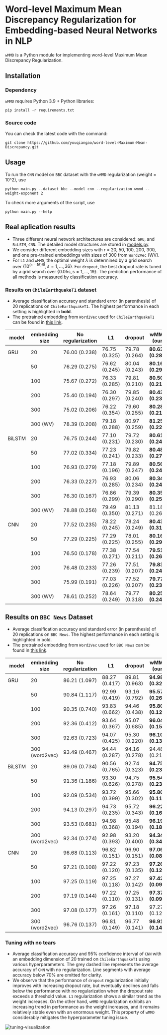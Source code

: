 # Word-level Maximum Mean Discrepancy Regularization for Embedding-based Neural Networks in NLP

`wMMD` is a Python module for implementing word-level Maximum Mean Discrepancy Regularization.

## Installation

### Dependency

`wMMD` requires Python 3.9 + Python libraries:
```shell
pip install -r requirements.txt
```

### Source code

You can check the latest code with the command:
```
git clone https://github.com/youqiangao/word-level-Maximum-Mean-Discrepancy.git
```

## Usage

To run the `CNN` model on `BBC` dataset with the `wMMD` regularization (weight = 10^2), use 
```shell
python main.py --dataset bbc --model cnn --regularization wmmd --weight-exponent 2 
```

To check more arguments of the script, use 
```shell
python main.py --help
```

## Real aplication results

+ Three different neural network architectures are considered: `GRU`, and `BiLSTM`, `CNN`. The detailed model structures are stored in [models.py](https://github.com/youqiangao/word-level-Maximum-Mean-Discrepancy/blob/main/models.py).
+ We consider different embedding sizes with $r$ = 20, 50, 100, 200, 300, and one pre-trained embeddings with sizes of 300 from `Word2Vec` (WV).
+ For `L1` and `wMMD`, the optimal weight $\lambda$ is determined by a grid search over $\{10^{(s-16)/5}, s = 1, \dots, 36\}$. For `dropout`, the best dropout rate is tuned by a grid search over $\{ 0.05s, s = 1, \dots, 19\}$. The prediction performance of all methods is measured by classification accuracy.

### Results on `ChileEarthquakeT1` dataset

+ Average classification accuracy and standard error (in parenthesis) of 20 replications on `ChileEarthquakeT1`. The highest performance in each setting is highlighted in **bold**.
+ The pretrained embedding from `Word2Vec` used for `ChileEarthquakeT1` can be found in [this link](https://github.com/dccuchile/spanish-word-embeddings).

| model  | embedding size | No regularization | L1            | dropout       | wMMD (our)          |
|--------|----------------|-------------------|---------------|---------------|------------------------|
| GRU    | 20             | 76.00 (0.238)     | 76.75 (0.325) | 79.78 (0.264) | **80.63 (0.281)** |
|        | 50             | 76.29 (0.275)     | 76.62 (0.245) | 80.04 (0.243) | **80.16 (0.296)** |
|        | 100            | 75.67 (0.272)     | 76.33 (0.285) | 79.81 (0.210) | **80.50 (0.217)** |
|        | 200            | 75.40 (0.194)     | 76.30 (0.297) | 79.85 (0.240) | **80.43 (0.237)** |
|        | 300            | 75.02 (0.206)     | 76.22 (0.354) | 79.60 (0.255) | **80.28 (0.217)** |
|        | 300 (WV) | 78.39 (0.208)     | 79.18 (0.288) | 80.97 (0.259) | **81.25 (0.220)** |
| BiLSTM | 20             | 76.75 (0.244)     | 77.10 (0.231) | 79.72 (0.230) | **80.61 (0.246)** |
|        | 50             | 77.02 (0.334)     | 77.23 (0.241) | 79.82 (0.233) | **80.48 (0.277)** |
|        | 100            | 76.93 (0.279)     | 77.18 (0.196) | 79.89 (0.247) | **80.56 (0.241)** |
|        | 200            | 76.33 (0.227)     | 76.93 (0.285) | 80.06 (0.234) | **80.34 (0.247)** |
|        | 300            | 76.30 (0.167)     | 76.86 (0.299) | 79.39 (0.290) | **80.35 (0.250)** |
|        | 300 (WV) | 78.88 (0.256)     | 79.49 (0.350) | 81.13 (0.271) | 81.18 (0.262)          |
| CNN    | 20             | 77.52 (0.235)     | 78.22 (0.245) | 78.24 (0.249) | **80.43 (0.311)** |
|        | 50             | 77.29 (0.225)     | 77.29 (0.225) | 78.01 (0.255) | **80.16 (0.296)** |
|        | 100            | 76.50 (0.178)     | 77.38 (0.271) | 77.54 (0.211) | **79.51 (0.265)** |
|        | 200            | 76.48 (0.233)     | 77.26 (0.239) | 77.51 (0.207) | **79.83 (0.246)** |
|        | 300            | 75.99 (0.191)     | 77.03 (0.226) | 77.52 (0.207) | **79.77 (0.239)** |
|        | 300 (WV) | 78.61 (0.252)     | 78.64 (0.249) | 79.77 (0.318) | **80.25 (0.245)** |

## Results on `BBC News` Dataset

+ Average classification accuracy and standard error (in parenthesis) of 20 replications on `BBC News`. The highest performance in each setting is highlighted in bold.
+ The pretrained embedding from `Word2Vec` used for `BBC News` can be found in [this link](https://github.com/RaRe-Technologies/gensim-data).

| model  | embedding size | No regularization | L1            | dropout       | wMMD (our)          |
|--------|----------------|-------------------|---------------|---------------|------------------------|
| GRU    | 20             | 86.21 (1.097)     | 88.27 (0.417) | 89.81 (0.963) | **94.98 (0.324)** |
|        | 50             | 90.84 (1.117)     | 92.99 (0.419) | 93.16 (0.792) | **95.57 (0.266)** |
|        | 100            | 90.35 (0.740)     | 93.83 (0.662) | 94.46 (0.438) | **95.80 (0.123)** |
|        | 200            | 92.36 (0.412)     | 93.64 (0.367) | 95.07 (0.685) | **96.04 (0.153)** |
|        | 300            | 92.63 (0.723)     | 94.07 (0.425) | 95.30 (0.220) | **96.10 (0.136)** |
|        | 300 (word2vec) | 93.49 (0.467)     | 94.44 (0.287) | 94.16 (0.278) | 94.48 (0.215)          |
| BiLSTM | 20             | 89.06 (0.734)     | 90.56 (0.765) | 92.74 (0.323) | **94.75 (0.231)** |
|        | 50             | 91.36 (1.186)     | 93.30 (0.626) | 94.75 (0.278) | **95.54 (0.237)** |
|        | 100            | 92.09 (0.534)     | 93.72 (0.399) | 95.66 (0.302) | **95.80 (0.116)** |
|        | 200            | 94.13 (0.297)     | 94.73 (0.235) | 95.72 (0.343) | **96.22 (0.162)** |
|        | 300            | 93.53 (0.681)     | 94.98 (0.368) | 95.48 (0.194) | **96.19 (0.182)** |
|        | 300 (word2vec) | 92.34 (0.274)     | 92.98 (0.393) | 93.20 (0.400) | **94.34 (0.347)** |
| CNN    | 20             | 96.68 (0.113)     | 96.82 (0.151) | 96.90 (0.151) | **97.06 (0.088)** |
|        | 50             | 97.21 (0.108)     | 97.22 (0.120) | 97.23 (0.135) | **97.26 (0.125)** |
|        | 100            | 97.25 (0.119)     | 97.25 (0.118) | 97.27 (0.142) | **97.42 (0.096)** |
|        | 200            | 97.19 (0.144)     | 97.22 (0.110) | 97.25 (0.131) | **97.37 (0.095)** |
|        | 300            | 97.08 (0.177)     | 97.26 (0.161) | 97.18 (0.110) | 97.27 (0.129)          |
|        | 300 (word2vec) | 96.76 (0.137)     | 96.81 (0.149) | 96.77 (0.141) | **96.91 (0.141)** |


### Tuning with no tears

+ Average classification accuracy and 95% confidence interval of `CNN` with an embedding dimension of 20 trained on `ChileEarthquakeT1` using various hyperparameters. The grey dashed line represents the average accuracy of `CNN` with no regularization. Line segments with average accuracy below 70% are omitted for clarity. 
+ We observe that the performance of `dropout` regularization initially improves with increasing dropout rate, but eventually declines and falls below the performance with no regularization when the dropout rate exceeds a threshold value. `L1` regularization shows a similar trend as the weight increases. On the other hand, `wMMD` regularization exhibits an increasing trend in performance as the weight increases, and it remains relatively stable even with an enormous weight. This property of `wMMD` considerably mitigates the hyperparameter tuning issue.

![tuning-visualization](https://github.com/youqiangao/word-level-Maximum-Mean-Discrepancy/assets/26051979/95ab9bdb-284a-4176-a37d-afcf6370cf51)